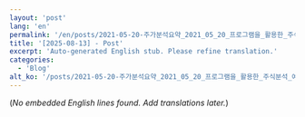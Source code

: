 ```yaml
---
layout: 'post'
lang: 'en'
permalink: '/en/posts/2021-05-20-주가분석요약_2021_05_20_프로그램을_활용한_주식분석_예상결과_22_35_00/'
title: '[2025-08-13] - Post'
excerpt: 'Auto-generated English stub. Please refine translation.'
categories:
  - 'Blog'
alt_ko: '/posts/2021-05-20-주가분석요약_2021_05_20_프로그램을_활용한_주식분석_예상결과_22_35_00/'
---
```


(*No embedded English lines found. Add translations later.*)
